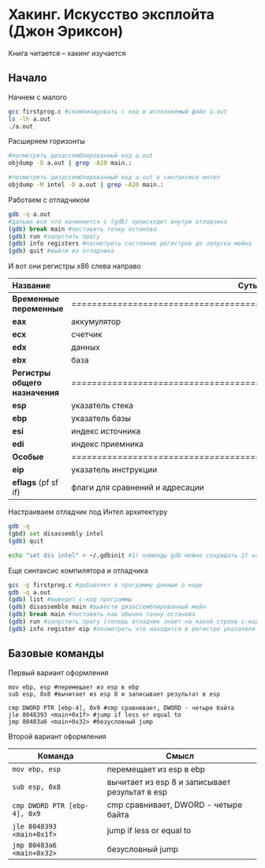 # Хакинг. Искусство эксплойта (Джон Эриксон)

Книга читается – хакинг изучается



## Начало

Начнем с малого

```bash
gcc firstprog.c #скомпилировать c код в исполняемый файл a.out
ls -lh a.out
./a.out
```



Расширяем горизонты

```bash
#посмотреть дизассемблированный код a.out
objdump -D a.out | grep -A20 main.:

#посмотреть дизассемблированный код a.out в синтаксисе интел
objdump -M intel -D a.out | grep -A20 main.:
```



Работаем с отладчиком

```bash
gdb -q a.out
#дальше все что начинается с (gdb) происходит внутри отладчика
(gdb) break main #поставить точку останова
(gdb) run #запустить прогу
(gdb) info registers #посмотреть состояние регистров до запуска мейна
(gdb) quit #выйти из отладчика
```



И вот они регистры x86 слева направо

| Название                       | Суть                                                         |
| :----------------------------- | ------------------------------------------------------------ |
| **Временные переменные**       | *=====================================================================* |
| **eax**                        | аккумулятор                                                  |
| **ecx**                        | счетчик                                                      |
| **edx**                        | данных                                                       |
| **ebx**                        | база                                                         |
| **Регистры общего назначения** | *=====================================================================* |
| **esp**                        | указатель стека                                              |
| **ebp**                        | указатель базы                                               |
| **esi**                        | индекс источника                                             |
| **edi**                        | индекс приемника                                             |
| **Особые**                     | *=====================================================================* |
| **eip**                        | указатель инструкции                                         |
| **eflags** (pf sf if)          | флаги для сравнений и адресации                              |



Настраиваем отладчик под Интел архитектуру

```bash
gdb -q
(gbd) set disassembly intel
(gdb) quit

echo "set dis intel" > ~/.gdbinit #1) команды gdb можно сокращать 2) настройки нужно сохранить для перезапусков
```



Еще синтаксис компилятора и отладчика

```bash
gcc -g firstprog.c #добавляет в программу данные о коде
gdb -q a.out
(gdb) list #выведет c-код программы
(gdb) disassemble main #вывести дизассемблированный мейн
(gdb) break main #поставить как обычно точку останова
(gdb) run #запустить прогу (теперь отладчик знает на какой строке c-кода он остановился)
(gdb) info register eip #посмотреть что находится в регистре указателя инструкции
```



## Базовые команды

Первый вариант оформления

```assembly
mov ebp, esp #перемещает из esp в ebp
sub esp, 0x8 #вычитает из esp 8 и записывает результат в esp

cmp DWORD PTR [ebp-4], 0x9 #cmp сравнивает, DWORD - четыре байта
jle 8048393 <main+0x1f> #jump if less or equal to
jmp 80483a6 <main+0x32> #безусловный jump
```



Второй вариант оформления

| Команда                      | Смысл                                          |
| ---------------------------- | ---------------------------------------------- |
| `mov ebp, esp`               | перемещает из esp в ebp                        |
| `sub esp, 0x8`               | вычитает из esp 8 и записывает результат в esp |
| `cmp DWORD PTR [ebp-4], 0x9` | cmp сравнивает, DWORD - четыре байта           |
| `jle 8048393 <main+0x1f>`    | jump if less or equal to                       |
| `jmp 80483a6 <main+0x32>`    | безусловный jump                               |

